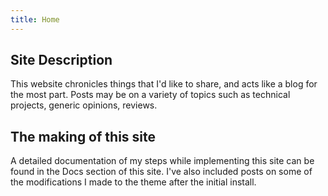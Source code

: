 ```yaml
---
title: Home
---
```

## Site Description
This website chronicles things that I'd like to share, and acts like a blog for the most part. Posts may be on a variety of topics such as technical projects, generic opinions, reviews.

## The making of this site  
A detailed documentation of my steps while implementing this site can be found in the Docs section of this site. I've also included posts on some of the modifications I made to the theme after the initial install.

